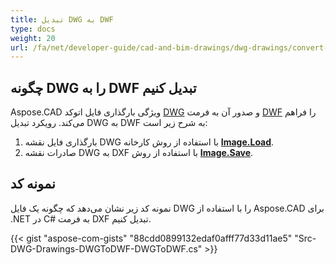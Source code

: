 ```yaml
---
title: تبدیل DWG به DWF
type: docs
weight: 20
url: /fa/net/developer-guide/cad-and-bim-drawings/dwg-drawings/convert-dwg-to-dwf/
---
```


## **چگونه DWG را به DWF تبدیل کنیم**

Aspose.CAD ویژگی بارگذاری فایل اتوکد [DWG](https://docs.fileformat.com/cad/dwg/) و صدور آن به فرمت [DWF](https://docs.fileformat.com/cad/dwf/) را فراهم می‌کند. رویکرد تبدیل DWG به DWF به شرح زیر است:

1. بارگذاری فایل نقشه DWG با استفاده از روش کارخانه [**Image.Load**](https://reference.aspose.com/cad/net/aspose.cad/image/methods/load/index).
1. صادرات نقشه DWG به DXF با استفاده از روش [**Image.Save**](https://reference.aspose.com/cad/net/aspose.cad/image/methods/save/index).

## نمونه کد

نمونه کد زیر نشان می‌دهد که چگونه یک فایل DWG را با استفاده از Aspose.CAD برای .NET در C# به فرمت DXF تبدیل کنیم.

{{< gist "aspose-com-gists" "88cdd0899132edaf0afff77d33d11ae5" "Src-DWG-Drawings-DWGToDWF-DWGToDWF.cs" >}}
